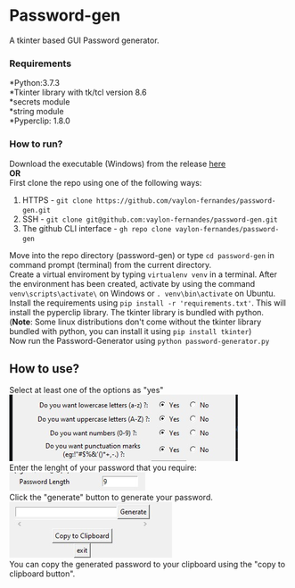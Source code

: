 <h1>Password-gen</h1>

A tkinter based GUI Password generator.

<h3>Requirements</h3>
*Python:3.7.3<br>
*Tkinter library with tk/tcl version 8.6<br>
*secrets module<br>
*string module<br>
*Pyperclip: 1.8.0

### How to run? 
Download the executable (Windows) from the release [here](https://github.com/vaylon-fernandes/password-gen/releases/tag/v1.0.0) <br> 
**OR** <br>
First clone the repo using one of the following ways:
1. HTTPS - ```git clone https://github.com/vaylon-fernandes/password-gen.git```
2. SSH - ```git clone git@github.com:vaylon-fernandes/password-gen.git```
3. The github CLI interface - ```gh repo clone vaylon-fernandes/password-gen``` <br>


Move into the repo directory (password-gen) or type ```cd password-gen``` in command prompt (terminal) from the current directory. 
<br> Create a virtual enviroment by typing  ```virtualenv venv``` in a terminal. After the environment has been created, activate by using the command ```venv\scripts\activate\``` on Windows or ```. venv\bin\activate``` on Ubuntu.<br>
Install the requirements using ```pip install -r 'requirements.txt'```. This will install the pyperclip library. The tkinter library is bundled with python.<br>
(**Note**: Some linux distributions don't come without the tkinter library bundled with python, you can install it using ```pip install tkinter```)<br>
Now run the Password-Generator using ```python password-generator.py``` <br>

## How to use?
Select at least one of the options as "yes" <br>
![options](/images/options.jpg "options") <br> 
Enter the lenght of your password that you require: <br>
![password length](/images/password_length.jpg "Password Length")<br>
Click the "generate" button to generate your password.<br>
![generate](/images/generate.jpg "generate")<br>
You can copy the generated password to your clipboard using the "copy to clipboard button". 
